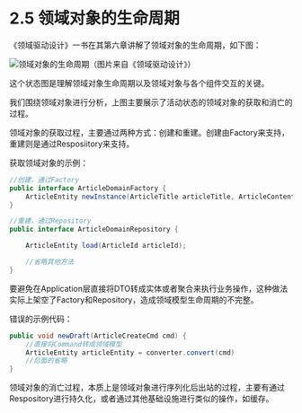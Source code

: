 # 2.5 领域对象的生命周期

《领域驱动设计》一书在其第六章讲解了领域对象的生命周期，如下图：

![](https://p3-sign.toutiaoimg.com/tos-cn-i-qvj2lq49k0/9a90c5f1e4424cabbca01503ae66df22~noop.image?_iz=58558&from=article.pc_detail&x-expires=1675792891&x-signature=0MOXeP5WpkyE%2F7n55n986m4O6gw%3D)领域对象的生命周期（图片来自《领域驱动设计》）

这个状态图是理解领域对象生命周期以及领域对象与各个组件交互的关键。

我们围绕领域对象进行分析，上图主要展示了活动状态的领域对象的获取和消亡的过程。

领域对象的获取过程，主要通过两种方式：创建和重建。创建由Factory来支持，重建则是通过Resposiitory来支持。

获取领域对象的示例：

```java
//创建，通过Factory
public interface ArticleDomainFactory {
    ArticleEntity newInstance(ArticleTitle articleTitle, ArticleContent articleContent);
}

//重建，通过Repository
public interface ArticleDomainRepository {

    ArticleEntity load(ArticleId articleId);

    //省略其他方法
}
```

要避免在Application层直接将DTO转成实体或者聚合来执行业务操作，这种做法实际上架空了Factory和Repository，造成领域模型生命周期的不完整。

错误的示例代码：

```java
public void newDraft(ArticleCreateCmd cmd) {
    //直接将Command转成领域模型
    ArticleEntity articleEntity = converter.convert(cmd)
    //后面的省略
}
```

领域对象的消亡过程，本质上是领域对象进行序列化后出站的过程，主要有通过Respository进行持久化，或者通过其他基础设施进行类似的操作，如缓存。
